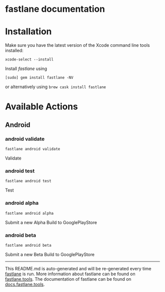 fastlane documentation
================
# Installation

Make sure you have the latest version of the Xcode command line tools installed:

```
xcode-select --install
```

Install _fastlane_ using
```
[sudo] gem install fastlane -NV
```
or alternatively using `brew cask install fastlane`

# Available Actions
## Android
### android validate
```
fastlane android validate
```
Validate
### android test
```
fastlane android test
```
Test
### android alpha
```
fastlane android alpha
```
Submit a new Alpha Build to GooglePlayStore
### android beta
```
fastlane android beta
```
Submit a new Beta Build to GooglePlayStore

----

This README.md is auto-generated and will be re-generated every time [fastlane](https://fastlane.tools) is run.
More information about fastlane can be found on [fastlane.tools](https://fastlane.tools).
The documentation of fastlane can be found on [docs.fastlane.tools](https://docs.fastlane.tools).
